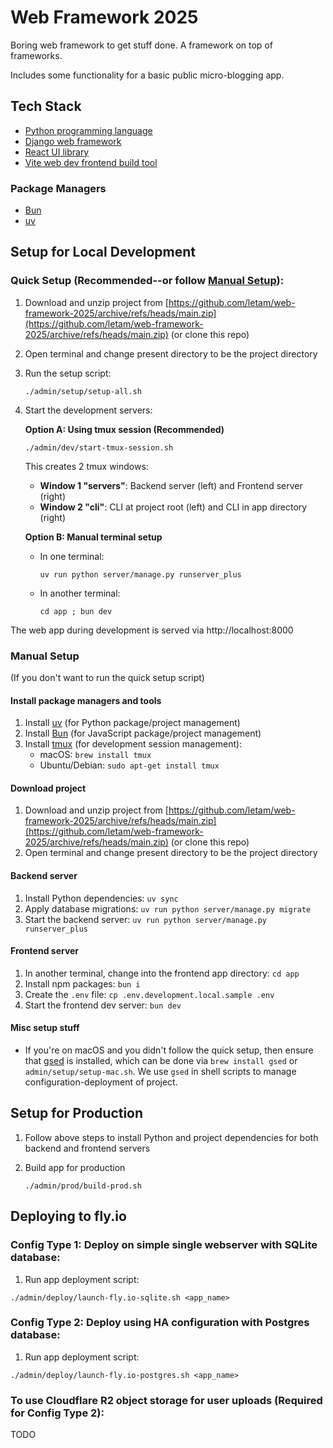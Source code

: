 # Web Framework 2025
Boring web framework to get stuff done. A framework on top of frameworks.

Includes some functionality for a basic public micro-blogging app.

## Tech Stack
- [Python programming language](https://www.python.org/)
- [Django web framework](https://www.djangoproject.com/)
- [React UI library](https://react.dev/)
- [Vite web dev frontend build tool](https://vite.dev/)

### Package Managers
- [Bun](https://bun.sh)
- [uv](https://docs.astral.sh/uv/)

## Setup for Local Development

### Quick Setup (Recommended--or follow [Manual Setup](#manual-setup)):

1. Download and unzip project from [https://github.com/letam/web-framework-2025/archive/refs/heads/main.zip](https://github.com/letam/web-framework-2025/archive/refs/heads/main.zip) (or clone this repo)

2. Open terminal and change present directory to be the project directory

3. Run the setup script:
	```
	./admin/setup/setup-all.sh
	```

4. Start the development servers:

   **Option A: Using tmux session (Recommended)**

	```
	./admin/dev/start-tmux-session.sh
	```
	This creates 2 tmux windows:

	- **Window 1 "servers"**: Backend server (left) and Frontend server (right)
	- **Window 2 "cli"**: CLI at project root (left) and CLI in app directory (right)

   **Option B: Manual terminal setup**

	- In one terminal:
		```
		uv run python server/manage.py runserver_plus
		```
	- In another terminal:
		```
		cd app ; bun dev
		```

The web app during development is served via http://localhost:8000

### Manual Setup
(If you don't want to run the quick setup script)

#### Install package managers and tools
1. Install [uv](https://docs.astral.sh/uv/getting-started/installation/) (for Python package/project management)
2. Install [Bun](https://bun.sh) (for JavaScript package/project management)
3. Install [tmux](https://github.com/tmux/tmux) (for development session management):
   - macOS: `brew install tmux`
   - Ubuntu/Debian: `sudo apt-get install tmux`

#### Download project
1. Download and unzip project from [https://github.com/letam/web-framework-2025/archive/refs/heads/main.zip](https://github.com/letam/web-framework-2025/archive/refs/heads/main.zip) (or clone this repo)
2. Open terminal and change present directory to be the project directory

#### Backend server
1. Install Python dependencies:
		```
		uv sync
		```
2. Apply database migrations:
		```
		uv run python server/manage.py migrate
		```
3. Start the backend server:
		```
		uv run python server/manage.py runserver_plus
		```

#### Frontend server
1. In another terminal, change into the frontend app directory:
		```
		cd app
		```
2. Install npm packages:
		```
		bun i
		```
3. Create the `.env` file:
		```
		cp .env.development.local.sample .env
		```
4. Start the frontend dev server:
		```
		bun dev
		```

#### Misc setup stuff

- If you're on macOS and you didn't follow the quick setup, then ensure that [gsed](https://www.gnu.org/software/sed/) is installed, which can be done via `brew install gsed` or `admin/setup/setup-mac.sh`. We use `gsed` in shell scripts to manage configuration-deployment of project.

## Setup for Production

1. Follow above steps to install Python and project dependencies for both backend and frontend servers

2. Build app for production
	```
	./admin/prod/build-prod.sh
	```

## Deploying to fly.io

### Config Type 1: Deploy on simple single webserver with SQLite database:

1. Run app deployment script:
```
./admin/deploy/launch-fly.io-sqlite.sh <app_name>
```

### Config Type 2: Deploy using HA configuration with Postgres database:

1. Run app deployment script:
```
./admin/deploy/launch-fly.io-postgres.sh <app_name>
```

### To use Cloudflare R2 object storage for user uploads (Required for Config Type 2):

TODO
